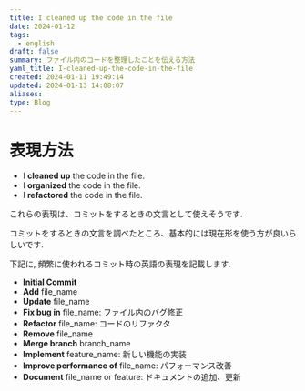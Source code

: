 ```yaml
---
title: I cleaned up the code in the file
date: 2024-01-12
tags:
  - english
draft: false
summary: ファイル内のコードを整理したことを伝える方法
yaml_title: I-cleaned-up-the-code-in-the-file
created: 2024-01-11 19:49:14
updated: 2024-01-13 14:08:07
aliases: 
type: Blog
---
```

# 表現方法
- I **cleaned up** the code in the file. 
- I **organized** the code in the file.
- I **refactored** the code in the file.

これらの表現は、コミットをするときの文言として使えそうです.

コミットをするときの文言を調べたところ、基本的には現在形を使う方が良いらしいです.

下記に, 頻繁に使われるコミット時の英語の表現を記載します.

- **Initial Commit**
- **Add** file_name
- **Update** file_name
- **Fix bug in** file_name: ファイル内のバグ修正
- **Refactor** file_name: コードのリファクタ
- **Remove** file_name
- **Merge branch** branch_name
- **Implement** feature_name: 新しい機能の実装
- **Improve performance of** file_name: パフォーマンス改善
- **Document** file_name or feature: ドキュメントの追加、更新
